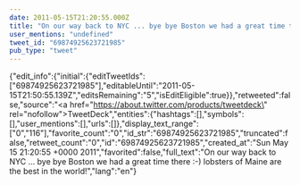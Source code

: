 ```yaml
---
date: 2011-05-15T21:20:55.000Z
title: "On our way back to NYC ... bye bye Boston we had a great time there :-) lobsters of Maine are the best in the world!″"
user_mentions: "undefined"
tweet_id: "69874925623721985"
pub_type: "tweet"
---
```

{"edit_info":{"initial":{"editTweetIds":["69874925623721985"],"editableUntil":"2011-05-15T21:50:55.139Z","editsRemaining":"5","isEditEligible":true}},"retweeted":false,"source":"<a href=\"https://about.twitter.com/products/tweetdeck\" rel=\"nofollow\">TweetDeck</a>","entities":{"hashtags":[],"symbols":[],"user_mentions":[],"urls":[]},"display_text_range":["0","116"],"favorite_count":"0","id_str":"69874925623721985","truncated":false,"retweet_count":"0","id":"69874925623721985","created_at":"Sun May 15 21:20:55 +0000 2011","favorited":false,"full_text":"On our way back to NYC ... bye bye Boston we had a great time there :-) lobsters of Maine are the best in the world!","lang":"en"}
